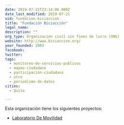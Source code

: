 ```yaml
---
date: 2019-07-21T23:14:06.000Z
date_last_modified: 2019-07-21
uid: fundacion-biciaccion
title: "Fundación Biciacción"
legal_name: 
description: ""
org_type: Organización civil sin fines de lucro (ONG)
website: http://www.biciaccion.org/
year_founded: 2003
facebook: 
twitter: 
tags:
  - monitoreo-de-servicios-publicos
  - mapeo-ciudadano
  - participación-ciudadana
  - otro
  - periodismo-de-datos
cities: 
  - Quito

---
```


Esta organización tiene los siguientes proyectos:

- [Laboratorio De Movilidad](/i/laboratorio-de-movilidad.html)
